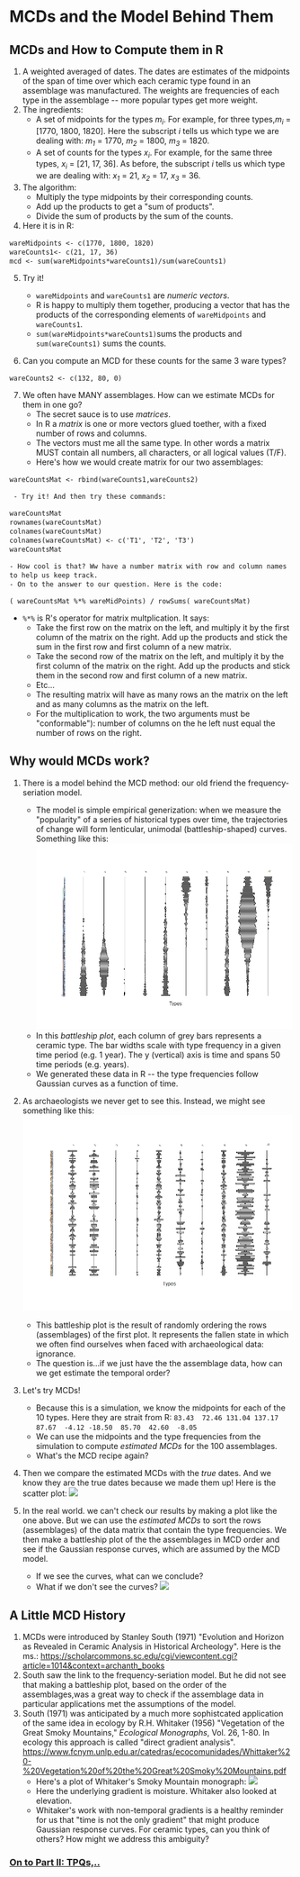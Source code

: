 # MCDs and the Model Behind Them
## MCDs and How to Compute them in R
1. A weighted averaged of dates. The dates are estimates of the midpoints of the span of time over which each ceramic type found in an assemblage was manufactured. The weights are frequencies of each type in the assemblage -- more popular types get more weight.  
2. The ingredients:
    - A set of midpoints for the types *m<sub>i</sub>*. For example, for three types,*m<sub>i</sub>* = [1770, 1800, 1820]. Here the subscript *i* tells us which type we are dealing with: *m<sub>1</sub>* = 1770, *m<sub>2</sub>* = 1800, *m<sub>3</sub>* = 1820.     
    - A set of counts for the types  *x<sub>i</sub>*. For example, for the same three types,  *x<sub>i</sub>* = [21, 17, 36]. As before, the subscript *i* tells us which type we are dealing with: *x<sub>1</sub>* = 21, *x<sub>2</sub>* = 17, *x<sub>3</sub>* = 36.     
3. The algorithm:
    - Multiply the type midpoints by their corresponding counts.
    - Add up the products to get a "sum of products".
    - Divide the sum of products by the sum of the counts.
4. Here it is in R: 
``` 
wareMidpoints <- c(1770, 1800, 1820)
wareCounts1<- c(21, 17, 36) 
mcd <- sum(wareMidpoints*wareCounts1)/sum(wareCounts1)
``` 
5. Try it!
    - ```wareMidpoints``` and ```wareCounts1``` are *numeric vectors*. 
    - R is happy to multiply them together, producing a vector that has the products of the corresponding elements of ```wareMidpoints``` and ```wareCounts1```.
    - ```sum(wareMidpoints*wareCounts1)```sums the products and ```sum(wareCounts1)``` sums the counts.
  
6. Can you compute an MCD for these counts for the same 3 ware types?
```
wareCounts2 <- c(132, 80, 0) 
```
7. We often have MANY assemblages. How can we estimate MCDs for them in one go?
    - The secret sauce is to use *matrices*.
    - In R a *matrix* is one or more vectors glued toether, with a fixed number of rows and columns. 
    - The vectors must me all the same type. In other words a matrix MUST contain all numbers, all characters, or all logical values (T/F).
    - Here's how we would create matrix for our two assemblages:
 ```
 wareCountsMat <- rbind(wareCounts1,wareCounts2)
 ```
     - Try it! And then try these commands:
 ```
wareCountsMat
rownames(wareCountsMat)
colnames(wareCountsMat)
colnames(wareCountsMat) <- c('T1', 'T2', 'T3')
wareCountsMat
```
    - How cool is that? Ww have a number matrix with row and column names to help us keep track.
    - On to the answer to our question. Here is the code:
```
( wareCountsMat %*% wareMidPoints) / rowSums( wareCountsMat)
```
   - ```%*%``` is R's operator for matrix multplication. It says: 
       - Take the first row on the matrix on the left, and multiply it by the first column of the matrix on the right. Add up the products and stick the sum in the first row and first column of a new matrix.
       - Take the second row of the matrix on the left, and multiply it by the first column of the matrix on the right. Add up the products and stick them in the second row and first column of a new matrix. 
       - Etc...
       - The resulting matrix will have as many rows an the matrix on the left and as many columns as the matrix on the left.
       - For the multiplication to work, the two arguments must be "conformable"): number of columns on the he left nust equal the number of rows on the right.
 
    
## Why would MCDs work?
1.  There is a model behind the MCD method: our old friend the frequency-seriation model.
    - The model is simple empirical generization: when we measure the "popularity" of a series of historical types over time, the trajectories of change will form lenticular, unimodal (battleship-shaped) curves. Something like this:
![](./Images/TrueOrderBattleshipPlot.png)
    - In this *battleship plot*, each column of grey bars represents a ceramic type. The bar widths scale with type frequency in a given time period (e.g. 1 year). The y (vertical) axis is time and spans 50 time periods (e.g. years).
    - We generated these data in R -- the type frequencies follow Gaussian curves as a function of time.   
2. As archaeologists we never get to see this. Instead, we might see something like this:
![](./Images/RandomOrderBattleshipPlot.png)   
    - This battleship plot is the result of randomly ordering the rows (assemblages) of the first plot. It represents the fallen state in which we often find ourselves when faced with archaeological data: ignorance.
    - The question is...if we just have the the assemblage data, how can we get estimate the temporal order?
3. Let's try MCDs!
    - Because this is a simulation, we know the midpoints for each of the 10 types. Here they are strait from R:
``` 83.43  72.46 131.04 137.17  87.67  -4.12 -18.50  85.70  42.60  -8.05 ```
    - We can use the midpoints and the type frequencies from the simulation to compute *estimated MCDs* for the 100 assemblages.
    - What's the MCD recipe again?

4. Then we compare the estimated MCDs with the *true* dates. And we know they are the true dates because we made them up! Here is the scatter plot:
![](./Images/TrueMCDvsEstimatedMCD.png)

5. In the real world. we can't check our results by making a plot like the one above. But we can use the *estimated MCDs* to sort the rows (assemblages) of the data matrix that contain the type frequencies. We then make a battleship plot of the the assemblages in MCD order and see if the Gaussian response curves, which are assumed by the MCD model.  
    - If we see the curves, what can we conclude? 
    - What if we don't see the curves?
![](./Images/EstMCDOrderBattlehipPlot.png)  


## A Little MCD History
1. MCDs were introduced by Stanley South (1971) "Evolution and Horizon as Revealed in Ceramic Analysis in Historical Archeology". Here is the ms.: 
https://scholarcommons.sc.edu/cgi/viewcontent.cgi?article=1014&context=archanth_books
2. South saw the link to the frequency-seriation model. But he did not see that making a battleship plot, based on the order of the assemblages,was a great way to check if the assemblage data in particular applications met the assumptions of the model.
3. South (1971) was anticipated by a much more sophistcated application of the same idea in ecology by R.H. Whitaker (1956) "Vegetation of the Great Smoky Mountains," *Ecological Monographs*, Vol. 26, 1-80. In ecology this approach is called "direct gradient analysis". 
https://www.fcnym.unlp.edu.ar/catedras/ecocomunidades/Whittaker%20-%20Vegetation%20of%20the%20Great%20Smoky%20Mountains.pdf
    - Here's a plot of Whitaker's Smoky Mountain monograph:
![](./Images/Whitaker1954Gradients.png)
    - Here the underlying gradient is moisture. Whitaker also looked at elevation.
    - Whitaker's work with non-temporal gradients is a healthy reminder for us that "time is not the only gradient" that might produce Gaussian response curves. For ceramic types, can you think of others? How might we address this ambiguity?
     

### [On to Part II: TPQs,..](https://github.com/DAACS-Research-Consortium/DAACS-Open-Academy/blob/main/FSS2021/Workshop5/Part_II.md)

   
   
